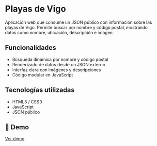 # Playas de Vigo 

Aplicación web que consume un JSON público con información sobre las playas de Vigo. Permite buscar por nombre y código postal, mostrando datos como nombre, ubicación, descripción e imagen.

##  Funcionalidades

- Búsqueda dinámica por nombre y código postal
- Renderizado de datos desde un JSON externo
- Interfaz clara con imágenes y descripciones
- Código modular en JavaScript

##  Tecnologías utilizadas

- HTML5 / CSS3
- JavaScript
- JSON público

## 🔗 Demo

[Ver demo](http://dnavar443:rl9RqMdt@www.dnavarro.com.mialias.net/ejercicio1/vigo.html)
